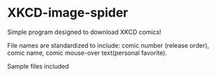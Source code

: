# XKCD-image-spider

Simple program designed to download XKCD comics!

File names are standardized to include: comic number (release order), comic name, comic mouse-over text(personal favorite).  

Sample files included
